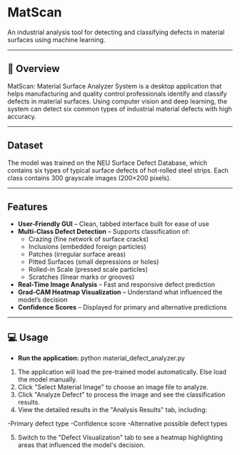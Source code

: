 # MatScan

An industrial analysis tool for detecting and classifying defects in material surfaces using machine learning.

---

## 📝 Overview

MatScan: Material Surface Analyzer System is a desktop application that helps manufacturing and quality control professionals identify and classify defects in material surfaces. Using computer vision and deep learning, the system can detect six common types of industrial material defects with high accuracy.

---

## Dataset

The model was trained on the NEU Surface Defect Database, which contains six types of typical surface defects of hot-rolled steel strips. Each class contains 300 grayscale images (200×200 pixels).

---

## Features

- **User-Friendly GUI** – Clean, tabbed interface built for ease of use
- **Multi-Class Defect Detection** – Supports classification of:
  - Crazing (fine network of surface cracks)
  - Inclusions (embedded foreign particles)
  - Patches (irregular surface areas)
  - Pitted Surfaces (small depressions or holes)
  - Rolled-in Scale (pressed scale particles)
  - Scratches (linear marks or grooves)
- **Real-Time Image Analysis** – Fast and responsive defect prediction
- **Grad-CAM Heatmap Visualization** – Understand what influenced the model’s decision
- **Confidence Scores** – Displayed for primary and alternative predictions

---

## 💻 Usage 

- **Run the application:**
python material_defect_analyzer.py

1. The application will load the pre-trained model automatically. Else load the model manually.
2. Click "Select Material Image" to choose an image file to analyze.
3. Click "Analyze Defect" to process the image and see the classification results.
4. View the detailed results in the "Analysis Results" tab, including:

-Primary defect type
-Confidence score
-Alternative possible defect types


5. Switch to the "Defect Visualization" tab to see a heatmap highlighting areas that influenced the model's decision.


